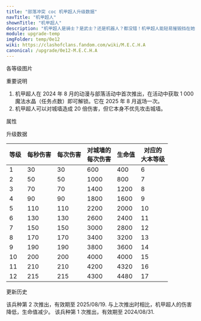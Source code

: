 ```yaml
---
title: "部落冲突 coc 机甲超人升级数据"
navTitle: "机甲超人"
shownTitle: "机甲超人"
description: "机甲超人是骑士？是武士？还是机器人？都没错！机甲超人能轻易摧毁挡在她和防御建筑之间的城墙！"
module: upgrade-temp
imgFolder: temp/0e12
wiki: https://clashofclans.fandom.com/wiki/M.E.C.H.A
canonical: /upgrade/0e12-M.E.C.H.A
---
```


<UnitInfo :folder="$frontmatter.imgFolder" imgSrc="M.E.C.H.A_info.png" :imgAlt="$frontmatter.navTitle" :description="$frontmatter.description" />

<SmallTitle>各等级图片</SmallTitle>

<Panel>
    <UnitImgGroup :folder="$frontmatter.imgFolder">
        <UnitImg imgTitle="所有等级" imgSrc="M.E.C.H.A1.png" />
    </UnitImgGroup>
</Panel>

<SmallTitle>重要说明</SmallTitle>

1. 机甲超人在 2024 年 8 月的动漫与部落活动中首次推出，在活动中获取 1 000 魔法水晶（任务点数）即可解锁。它在 2025 年 8 月返场一次。
2. 机甲超人可以对城墙造成 20 倍伤害，但它本身不优先攻击城墙。

<SmallTitle>属性</SmallTitle>

<UnitProperties>
    <UnitProperty pKey="部队类型" pValue="地面近战单位" />
    <UnitProperty pKey="攻击偏好" pValue="防御建筑 (偏好类型 1)" :isDefensePreferredTroop="true" />
    <UnitProperty pKey="伤害类型" pValue="单体伤害" />
    <UnitProperty pKey="攻击的目标" pValue="地面目标" />
    <UnitProperty pKey="占据人口" pValue="10" />
    <UnitProperty pKey="移动速度" pValue="3.5 格/秒" />
    <UnitProperty pKey="攻击速度" pValue="1 秒/次" />
    <UnitProperty pKey="攻击距离" pValue="0.6 格" />
    <UnitProperty pKey="所需训练营等级" pValue="1" />
    <UnitProperty pKey="所需大本等级" pValue="6" />
    <UnitProperty pKey="训练时间" pValue="无" trainingSystem="2025" />
</UnitProperties>

<SmallTitle>升级数据</SmallTitle>

<UnitTable>

| 等级 | 每秒伤害 | 每次伤害 | 对城墙的<br>每次伤害 |  生命值  |对应的<br>大本等级|
| ---- |   ---   |   ---   |         ---         |   ---   |        ----     |
|   1  |    30   |    30   |         600         |    400  |         6       |
|   2  |    50   |    50   |        1000         |    800  |         7       |
|   3  |    70   |    70   |        1400         |   1200  |         8       |
|   4  |    90   |    90   |        1800         |   1600  |         9       |
|   5  |   110   |   110   |        2200         |   2000  |        10       |
|   6  |   130   |   130   |        2600         |   2400  |        11       |
|   7  |   150   |   150   |        3000         |   2800  |        12       |
|   8  |   170   |   170   |        3400         |   3200  |        13       |
|   9  |   190   |   190   |        3800         |   3600  |        14       |
|  10  |   200   |   200   |        4000         |   4000  |        15       |
|  11  |   210   |   210   |        4200         |   4320  |        16       |
|  12  |   215   |   215   |        4300         |   4480  |        17       |
</UnitTable>

<SmallTitle>更新历史</SmallTitle>

<Timeline>
    <TimelineItem date="2025/08/11">
        <TimelineRow>该兵种第 2 次推出，有效期至 2025/08/19.</TimelineRow>
        <TimelineRow>与上次推出时相比，机甲超人的伤害降低，生命值减少。</TimelineRow>
    </TimelineItem>
    <TimelineItem date="2024/08/08">
        <TimelineRow>该兵种第 1 次推出，有效期至 2024/08/31.</TimelineRow>
    </TimelineItem>
    <TimelineItem :historyBottom="true" />
</Timeline>